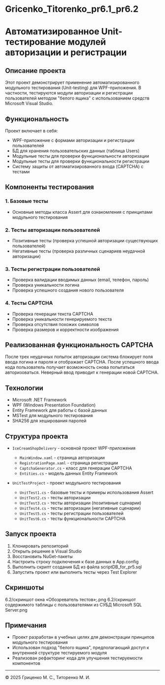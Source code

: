 # Gricenko_Titorenko_pr6.1_pr6.2
# Автоматизированное Unit-тестирование модулей авторизации и регистрации

## Описание проекта

Этот проект демонстрирует применение автоматизированного модульного тестирования (Unit-testing) для WPF-приложения. В частности, тестируются модули авторизации и регистрации пользователей методом "белого ящика" с использованием средств Microsoft Visual Studio.

## Функциональность

Проект включает в себя:
- WPF-приложение с формами авторизации и регистрации пользователей
- БД для хранения пользовательских данных (таблица Users)
- Модульные тесты для проверки функциональности авторизации
- Модульные тесты для проверки функциональности регистрации
- Систему защиты от автоматизированного входа (CAPTCHA) с тестами

## Компоненты тестирования

### 1. Базовые тесты
- Основные методы класса Assert для ознакомления с принципами модульного тестирования

### 2. Тесты авторизации пользователей
- Позитивные тесты (проверка успешной авторизации существующих пользователей)
- Негативные тесты (проверка различных сценариев неудачной авторизации)

### 3. Тесты регистрации пользователей
- Проверка валидации вводимых данных (email, телефон, пароль)
- Проверка уникальности логина
- Проверка успешного создания нового пользователя

### 4. Тесты CAPTCHA
- Проверка генерации текста CAPTCHA
- Проверка уникальности генерируемого текста
- Проверка отсутствия похожих символов
- Проверка размеров и корректности изображения

## Реализованная функциональность CAPTCHA

После трех неудачных попыток авторизации система блокирует поля ввода логина и пароля и отображает CAPTCHA. После успешного ввода кода пользователь получает возможность снова попытаться авторизоваться. Неверный ввод приводит к генерации новой CAPTCHA.

## Технологии

- Microsoft .NET Framework
- WPF (Windows Presentation Foundation)
- Entity Framework для работы с базой данных
- MSTest для модульного тестирования
- SHA256 для хеширования паролей

## Структура проекта

- `IceCreamShopDelivery` - основной проект WPF-приложения
  - `MainWindow.xaml` - страница авторизации
  - `RegistrationPage.xaml` - страница регистрации
  - `CaptchaGenerator.cs` - класс для генерации CAPTCHA
  - `Entities.cs` - модель данных Entity Framework

- `UnitTestProject` - проект модульного тестирования
  - `UnitTest1.cs` - базовые тесты и примеры использования Assert
  - `UnitTest2.cs` - тесты авторизации
  - `UnitTest3.cs` - тесты авторизации (позитивные сценарии)
  - `UnitTest4.cs` - тесты авторизации (негативные сценарии)
  - `UnitTest5.cs` - тесты регистрации пользователей
  - `UnitTest6.cs` - тесты функциональности CAPTCHA

## Запуск проекта

1. Клонировать репозиторий
2. Открыть решение в Visual Studio
3. Восстановить NuGet-пакеты
4. Настроить строку подключения к базе данных в App.config
5. Выполнить скрипт создания БД из файла scriptDB_for_pr5.sql
6. Запустить проект или выполнить тесты через Test Explorer

## Скриншоты

6.2/скриншот окна «Обозреватель тестов»;.png
6.2/скриншот содержимого таблицы с пользователями из СУБД Microsoft SQL Server.png

## Примечания

- Проект разработан в учебных целях для демонстрации принципов модульного тестирования
- Использован подход "белого ящика", предполагающий доступ к внутренней структуре тестируемого модуля
- Реализован рефакторинг кода для улучшения тестируемости компонентов

---

© 2025 Гриценко М. С., Титоренко М. И.

